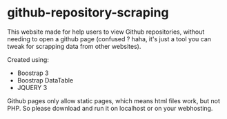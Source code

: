 # github-repository-scraping
This website made for help users to view Github repositories, without needing to open a github page (confused ? haha, it's just a tool you can tweak for scrapping data from other websites).

Created using:
- Boostrap 3
- Boostrap DataTable
- JQUERY 3

Github pages only allow static pages, which means html files work, but not PHP. So please download and run it on localhost or on your webhosting.
